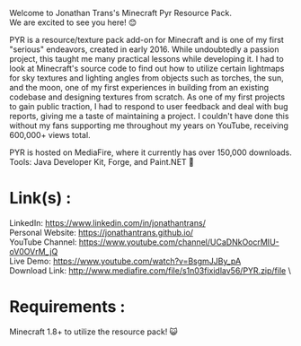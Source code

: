 Welcome to Jonathan Trans's Minecraft Pyr Resource Pack. \
We are excited to see you here! 😊 

PYR is a resource/texture pack add-on for Minecraft and is one of my first "serious" endeavors, created in early 2016. While undoubtedly a passion project, this taught me many practical lessons while developing it. I had to look at Minecraft's source code to find out how to utilize certain lightmaps for sky textures and lighting angles from objects such as torches, the sun, and the moon, one of my first experiences in building from an existing codebase and designing textures from scratch. As one of my first projects to gain public traction, I had to respond to user feedback and deal with bug reports, giving me a taste of maintaining a project. I couldn't have done this without my fans supporting me throughout my years on YouTube, receiving 600,000+ views total. 

PYR is hosted on MediaFire, where it currently has over 150,000 downloads. \
Tools: Java Developer Kit, Forge, and Paint.NET 👻

# Link(s) : 
LinkedIn: https://www.linkedin.com/in/jonathantrans/ \
Personal Website: https://jonathantrans.github.io/ \
YouTube Channel: https://www.youtube.com/channel/UCaDNkOocrMIU-oV0OVrM_jQ \
Live Demo: https://www.youtube.com/watch?v=BsgmJJBy_pA \
Download Link: http://www.mediafire.com/file/s1n03fixidlav56/PYR.zip/file \

# Requirements :
Minecraft 1.8+ to utilize the resource pack! 😺
